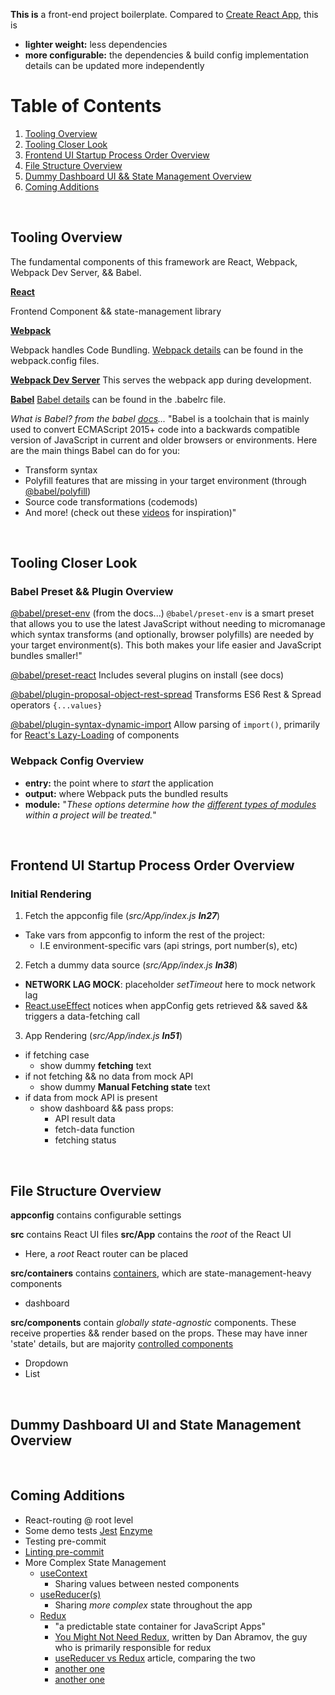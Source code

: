 **This is** a front-end project boilerplate.
Compared to [Create React App](https://github.com/facebook/create-react-app), this is
- **lighter weight:** less dependencies
- **more configurable:** the dependencies & build config implementation details can be updated more independently
 
# Table of Contents
1. [Tooling Overview](#tooling-overview)
2. [Tooling Closer Look](#tooling-details)
3. [Frontend UI Startup Process Order Overview](#frontend-ui-startup-process-order-overview)
4. [File Structure Overview](#file-structure-overview)
5. [Dummy Dashboard UI && State Management Overview](#dummy-dashboard-ui-and-state-management-overview)
6. [Coming Additions](#coming-additions)
 
&nbsp;
 
## Tooling Overview
The fundamental components of this framework are React, Webpack, Webpack Dev Server, && Babel.
 
**[React](http://react.js/)**
 
Frontend Component && state-management library
 
**[Webpack](http://webpack.js.org/)**
 
Webpack handles Code Bundling.
[Webpack details](#webpack-details) can be found in the webpack.config files.
 
**[Webpack Dev Server](https://github.com/webpack/webpack-dev-server)**
This serves the webpack app during development.
 
**[Babel](https://babeljs.io/)**
[Babel details](#babel-plugins)  can be found in the .babelrc file.
 
_What is Babel? from the babel [docs](https://babeljs.io/docs/en/)..._
"Babel is a toolchain that is mainly used to convert ECMAScript 2015+ code into a backwards compatible version of JavaScript in current and older browsers or environments. Here are the main things Babel can do for you:
 
-   Transform syntax
-   Polyfill features that are missing in your target environment (through  [@babel/polyfill](https://babeljs.io/docs/en/babel-polyfill))
-   Source code transformations (codemods)
-   And more! (check out these  [videos](https://babeljs.io/videos.html)  for inspiration)"
 
&nbsp;
 
## Tooling Closer Look
### Babel Preset && Plugin Overview
[@babel/preset-env](https://babeljs.io/docs/en/babel-preset-env)
(from the docs...)
`@babel/preset-env` is a smart preset that allows you to use the latest JavaScript without needing to micromanage which syntax transforms (and optionally, browser polyfills) are needed by your target environment(s). This both makes your life easier and JavaScript bundles smaller!"
 
[@babel/preset-react](https://babeljs.io/docs/en/babel-preset-react)
Includes several plugins on install (see docs)
 
 
[@babel/plugin-proposal-object-rest-spread](https://babeljs.io/docs/en/babel-plugin-proposal-object-rest-spread)
Transforms ES6 Rest & Spread operators ```{...values}```
 
[@babel/plugin-syntax-dynamic-import](https://babeljs.io/docs/en/babel-plugin-syntax-dynamic-import)
Allow parsing of ```import()```, primarily for [React's Lazy-Loading](https://reactjs.org/docs/code-splitting.html#reactlazy) of components
 
 
### Webpack Config Overview
 
- **entry:** the point where to _start_ the application
- **output:** where Webpack puts the bundled results
- **module:** "_These options determine how the [different types of modules](https://webpack.js.org/concepts/modules) within a project will be treated._"
 
&nbsp;
 
## Frontend UI Startup Process Order Overview
 
### Initial Rendering
1. Fetch the appconfig file (_src/App/index.js **ln27**_)
  - Take vars from appconfig to inform the rest of the project:
    - I.E environment-specific vars (api strings, port number(s), etc)
2. Fetch a dummy data source (_src/App/index.js **ln38**_)
  - **NETWORK LAG MOCK**: placeholder _setTimeout_ here to mock network lag
  - [React.useEffect](https://reactjs.org/docs/hooks-effect.html) notices when appConfig gets retrieved && saved && triggers a data-fetching call
3. App Rendering (_src/App/index.js **ln51**_)
  - if fetching case
    - show dummy **fetching** text
  - if not fetching && no data from mock API
    - show dummy **Manual Fetching state** text
  - if data from mock API is present
    - show dashboard && pass props:
      - API result data
      - fetch-data function
      - fetching status
 
&nbsp;
 
## File Structure Overview
**appconfig** contains configurable settings
 
**src** contains React UI files
**src/App** contains the _root_ of the React UI
- Here, a _root_ React router can be placed
 
**src/containers** contains [containers](https://medium.com/@dan_abramov/smart-and-dumb-components-7ca2f9a7c7d0), which are state-management-heavy components
- dashboard
 
**src/components** contain _globally state-agnostic_ components. These receive properties && render based on the props. These may have inner 'state' details, but are majority [controlled components](https://reactjs.org/docs/forms.html#controlled-components)
- Dropdown
- List
 
&nbsp;
 
## Dummy Dashboard UI and State Management Overview
 
&nbsp;
 
## Coming Additions
- React-routing @ root level
- Some demo tests [Jest](https://jestjs.io/) [Enzyme](https://github.com/airbnb/enzyme)
- Testing pre-commit
- [Linting pre-commit](https://prettier.io/docs/en/precommit.html)
- More Complex State Management
  - [useContext](https://reactjs.org/docs/hooks-reference.html#usecontext)
    - Sharing values between nested components
  - [useReducer(s)](https://reactjs.org/docs/hooks-reference.html#usereducer)
    - Sharing _more complex_ state throughout the app
  - [Redux](https://redux.js.org/)
      - "a predictable state container for JavaScript Apps"
      - [You Might Not Need Redux](https://medium.com/@dan_abramov/you-might-not-need-redux-be46360cf367), written by Dan Abramov, the guy who is primarily responsible for redux
      - [useReducer vs Redux](https://hashnode.com/post/should-we-usereducer-hook-instead-of-redux-cjomzn08g01y6hgs1rhtoi03k) article, comparing the two
      - [another one](https://vijayt.com/post/good-bye-redux-global-state-using-react-hooks-and-usereducer-function/)
      - [another one](https://www.robinwieruch.de/redux-vs-usereducer/)